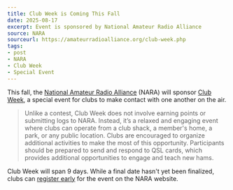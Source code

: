 ```yaml
---
title: Club Week is Coming This Fall
date: 2025-08-17
excerpt: Event is sponsored by National Amateur Radio Alliance
source: NARA
sourceurl: https://amateurradioalliance.org/club-week.php
tags:
- post
- NARA
- Club Week
- Special Event
---
```

This fall, the [National Amateur Radio Alliance](https://amateurradioalliance.org/) (NARA) will sponsor [Club Week](https://amateurradioalliance.org/club-week.php), a special event for clubs to make contact with one another on the air. 

> Unlike a contest, Club Week does not involve earning points or submitting logs to NARA. Instead, it’s a relaxed and engaging event where clubs can operate from a club shack, a member's home, a park, or any public location. Clubs are encouraged to organize additional activities to make the most of this opportunity. Participants should be prepared to send and respond to QSL cards, which provides additional opportunities to engage and teach new hams.

Club Week will span 9 days. While a final date hasn't yet been finalized, clubs can [register early](https://amateurradioalliance.org/club-week-registration.php) for the event on the NARA website. 